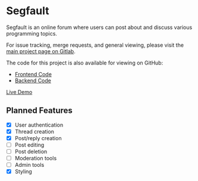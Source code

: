 # Segfault

Segfault is an online forum where users can post about and discuss various programming topics.

For issue tracking, merge requests, and general viewing, please visit the [main project page on Gitlab](https://git.julianneadams.info/segfault/segfault-frontend).

The code for this project is also available for viewing on GitHub:

- [Frontend Code](https://github.com/LeftySolara/segfault-frontend)
- [Backend Code](https://github.com/LeftySolara/segfault-backend)

[Live Demo](https://segfault-fd20e.web.app/)

## Planned Features

- [x] User authentication
- [x] Thread creation
- [x] Post/reply creation
- [ ] Post editing
- [ ] Post deletion
- [ ] Moderation tools
- [ ] Admin tools
- [x] Styling
